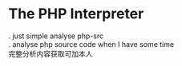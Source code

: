 The PHP Interpreter
===================

. just simple analyse php-src  
. analyse php source code when I have some time    
完整分析内容获取可加本人
 
 
    
